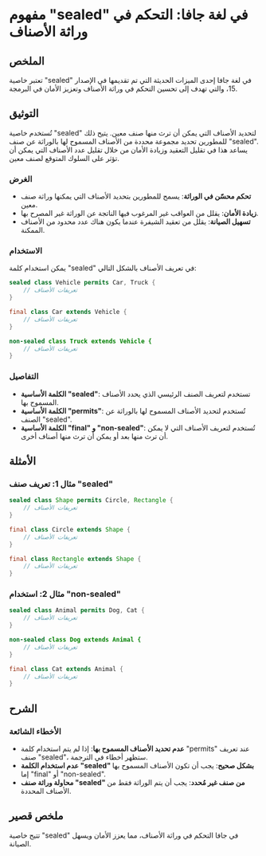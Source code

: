 <!--
Meta Description: # مفهوم "sealed" في لغة جافا: التحكم في وراثة الأصناف ## الملخص تعتبر خاصية "sealed" في لغة جافا إحدى الميزات الحديثة التي تم تقديمها في الإصدار 15، و...
Meta Keywords: الأصناف, sealed, class, تعريفات, صنف
-->

# مفهوم "sealed" في لغة جافا: التحكم في وراثة الأصناف

## الملخص
تعتبر خاصية "sealed" في لغة جافا إحدى الميزات الحديثة التي تم تقديمها في الإصدار 15، والتي تهدف إلى تحسين التحكم في وراثة الأصناف وتعزيز الأمان في البرمجة. 

## التوثيق
تُستخدم خاصية "sealed" لتحديد الأصناف التي يمكن أن ترث منها صنف معين. يتيح ذلك للمطورين تحديد مجموعة محددة من الأصناف المسموح لها بالوراثة عن صنف "sealed". يساعد هذا في تقليل التعقيد وزيادة الأمان من خلال تقليل عدد الأصناف التي يمكن أن تؤثر على السلوك المتوقع لصنف معين.

### الغرض
- **تحكم محسّن في الوراثة**: يسمح للمطورين بتحديد الأصناف التي يمكنها وراثة صنف معين.
- **زيادة الأمان**: يقلل من العواقب غير المرغوب فيها الناتجة عن الوراثة غير المصرح بها.
- **تسهيل الصيانة**: يقلل من تعقيد الشيفرة عندما يكون هناك عدد محدود من الأصناف الممكنة.

### الاستخدام
يمكن استخدام كلمة "sealed" في تعريف الأصناف بالشكل التالي:

```java
sealed class Vehicle permits Car, Truck {
    // تعريفات الأصناف
}

final class Car extends Vehicle {
    // تعريفات الأصناف
}

non-sealed class Truck extends Vehicle {
    // تعريفات الأصناف
}
```

### التفاصيل
- **الكلمة الأساسية "sealed"**: تستخدم لتعريف الصنف الرئيسي الذي يحدد الأصناف المسموح بها.
- **الكلمة الأساسية "permits"**: تُستخدم لتحديد الأصناف المسموح لها بالوراثة عن الصنف "sealed".
- **الكلمة الأساسية "final" و "non-sealed"**: تُستخدم لتعريف الأصناف التي لا يمكن أن ترث منها بعد أو يمكن أن ترث منها أصناف أخرى.

## الأمثلة
### مثال 1: تعريف صنف "sealed"
```java
sealed class Shape permits Circle, Rectangle {
    // تعريفات الأصناف
}

final class Circle extends Shape {
    // تعريفات الأصناف
}

final class Rectangle extends Shape {
    // تعريفات الأصناف
}
```

### مثال 2: استخدام "non-sealed"
```java
sealed class Animal permits Dog, Cat {
    // تعريفات الأصناف
}

non-sealed class Dog extends Animal {
    // تعريفات الأصناف
}

final class Cat extends Animal {
    // تعريفات الأصناف
}
```

## الشرح
### الأخطاء الشائعة
- **عدم تحديد الأصناف المسموح بها**: إذا لم يتم استخدام كلمة "permits" عند تعريف صنف "sealed"، ستظهر أخطاء في الترجمة.
- **عدم استخدام الكلمة "sealed" بشكل صحيح**: يجب أن تكون الأصناف المسموح بها إما "final" أو "non-sealed".
- **محاولة وراثة صنف "sealed" من صنف غير مُحدد**: يجب أن يتم الوراثة فقط من الأصناف المحددة.

## ملخص قصير
تتيح خاصية "sealed" في جافا التحكم في وراثة الأصناف، مما يعزز الأمان ويسهل الصيانة.